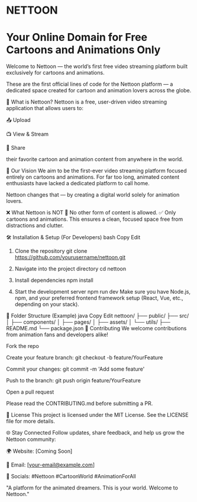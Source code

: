 # NETTOON

# Your Online Domain for Free Cartoons and Animations Only

Welcome to Nettoon — the world’s first free video streaming platform built exclusively for cartoons and animations.

These are the first official lines of code for the Nettoon platform — a dedicated space created for cartoon and animation lovers across the globe.

🚀 What is Nettoon? Nettoon is a free, user-driven video streaming application that allows users to:

📤 Upload

📺 View & Stream

🔗 Share

their favorite cartoon and animation content from anywhere in the world.

🎯 Our Vision We aim to be the first-ever video streaming platform focused entirely on cartoons and animations. For far too long, animated content enthusiasts have lacked a dedicated platform to call home.

Nettoon changes that — by creating a digital world solely for animation lovers.

❌ What Nettoon is NOT 🚫 No other form of content is allowed. ✅ Only cartoons and animations. This ensures a clean, focused space free from distractions and clutter.

🛠️ Installation & Setup (For Developers) bash Copy Edit

1. Clone the repository
git clone https://github.com/yourusername/nettoon.git

2. Navigate into the project directory
cd nettoon

3. Install dependencies
npm install

4. Start the development server
npm run dev Make sure you have Node.js, npm, and your preferred frontend framework setup (React, Vue, etc., depending on your stack).

📁 Folder Structure (Example) java Copy Edit nettoon/ ├── public/ ├── src/ │ ├── components/ │ ├── pages/ │ ├── assets/ │ └── utils/ ├── README.md └── package.json 🤝 Contributing We welcome contributions from animation fans and developers alike!

Fork the repo

Create your feature branch: git checkout -b feature/YourFeature

Commit your changes: git commit -m 'Add some feature'

Push to the branch: git push origin feature/YourFeature

Open a pull request

Please read the CONTRIBUTING.md before submitting a PR.

📄 License This project is licensed under the MIT License. See the LICENSE file for more details.

🌐 Stay Connected Follow updates, share feedback, and help us grow the Nettoon community:

🌍 Website: [Coming Soon]

📧 Email: [your-email@example.com]

📱 Socials: #Nettoon #CartoonWorld #AnimationForAll

"A platform for the animated dreamers. This is your world. Welcome to Nettoon."

